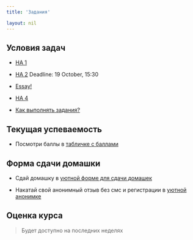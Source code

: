 ```yaml
---
title: 'Задания'

layout: nil
---
```


##  Условия задач

* [HA 1](https://github.com/phenyard/macro201/blob/master/HA/HA1.pdf)
* [HA 2](https://github.com/phenyard/macro201/blob/master/HA/HA2.pdf) Deadline: 19 October, 15:30
* [Essay!](https://github.com/phenyard/macro201/blob/master/HA/HA3.pdf)
* [HA 4](https://github.com/phenyard/macro201/blob/master/HA/HA4.pdf)

* [Как выполнять задания?](https://github.com/phenyard/macro201/blob/master/docs/_includes/How_to.pdf)

## Текущая успеваемость

* Посмотри баллы в [табличке с баллами](https://docs.google.com/spreadsheets/d/e/2PACX-1vTGGb3qlIzd-7DRYJ9oZg4yFt-pRr9Zp7zb9f0TXGAZdSnYh78MZoWdZnf6f4DuLtyPlfATyE7_2EBj/pubhtml?gid=68825790)

## Форма сдачи домашки

* Сдай домашку в [уютной форме для сдачи домашек](https://goo.gl/forms/w3lbdElyVV0KzwiT2)


* Накатай свой анонимный отзыв без смс и регистрации в [уютной анонимке](https://goo.gl/forms/oML34frVuKK3xe4G2)

## Оценка курса
 > Будет доступно на последних неделях
